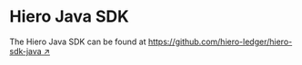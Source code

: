 # Hiero Java SDK

The Hiero Java SDK can be found at [https://github.com/hiero-ledger/hiero-sdk-java :arrow_upper_right:](https://github.com/hiero-ledger/hiero-sdk-java)
